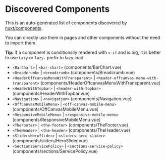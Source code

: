 # Discovered Components

This is an auto-generated list of components discovered by [nuxt/components](https://github.com/nuxt/components).

You can directly use them in pages and other components without the need to import them.

**Tip:** If a component is conditionally rendered with `v-if` and is big, it is better to use `Lazy` or `lazy-` prefix to lazy load.

- `<BarChart>` | `<bar-chart>` (components/BarChart.vue)
- `<Breadcrumb>` | `<breadcrumb>` (components/Breadcrumb.vue)
- `<HeaderOffcanvasMenuWithTransparent>` | `<header-offcanvas-menu-with-transparent>` (components/HeaderOffcanvasMenuWithTransparent.vue)
- `<HeaderWithTopbar>` | `<header-with-topbar>` (components/HeaderWithTopbar.vue)
- `<Navigation>` | `<navigation>` (components/Navigation.vue)
- `<OffCanvasMobileMenu>` | `<off-canvas-mobile-menu>` (components/OffCanvasMobileMenu.vue)
- `<ResponsiveMobileMenu>` | `<responsive-mobile-menu>` (components/ResponsiveMobileMenu.vue)
- `<TheFooter>` | `<the-footer>` (components/TheFooter.vue)
- `<TheHeader>` | `<the-header>` (components/TheHeader.vue)
- `<SlidersHeroSlider>` | `<sliders-hero-slider>` (components/sliders/HeroSlider.vue)
- `<SectionsServicePolicy>` | `<sections-service-policy>` (components/sections/ServicePolicy.vue)

